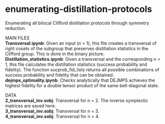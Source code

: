 # enumerating-distillation-protocols

Enumerating all bilocal Clifford distillation protocols through symmetry reduction.

MAIN FILES <br>
<b>Transversal.ipynb</b>: Given an input (n > 1), this file creates a transversal of right cosets of the subgroup that preserves distillation statistics in the Clifford group. 
This is done in the binary picture. <br>
<b>Distillation_statistics.ipynb</b>: Given a transversal and the corresponding n > 1, this file calculates the distillation statistics (success probability and fidelity).
The function sucprob_fid_lists returns all possible combinations of success probability and fidelity that can be obtained. <br>
<b>dejmps_optimality.ipynb</b>: Checks analytically that DEJMPS achieves the highest fidelity for a double tensor product of the same bell-diagonal state. <br>

DATA <br>
<b>2_transversal_inv.sobj</b>: Transversal for n = 2. The inverse symplectic matrices are saved here. <br>
<b>3_transversal_inv.sobj</b>: Transversal for n = 3. <br>
<b>4_transversal_inv.sobj</b>: Transversal for n = 4. <br>
